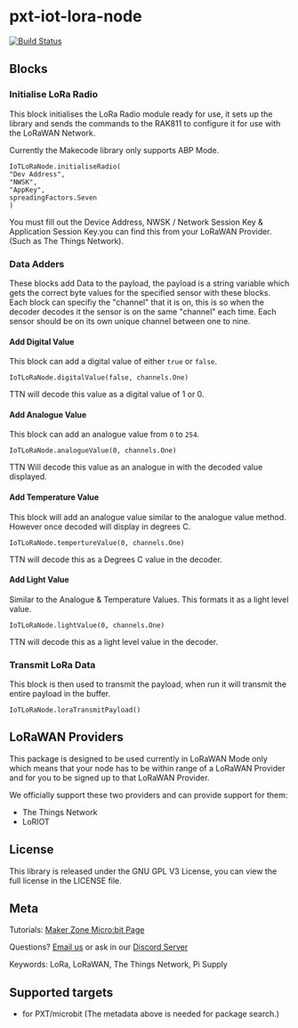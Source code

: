 # pxt-iot-lora-node

[![Build Status](https://travis-ci.org/PiSupply/pxt-iot-lora-node.svg?branch=master)](https://travis-ci.org/PiSupply/pxt-iot-lora-node)

## Blocks

### Initialise LoRa Radio
This block initialises the LoRa Radio module ready for use, it sets up the library and sends the commands to the RAK811 to configure it for use with the LoRaWAN Network.

Currently the Makecode library only supports ABP Mode.

```sig
IoTLoRaNode.initialiseRadio(
"Dev Address",
"NWSK",
"AppKey",
spreadingFactors.Seven
)
```
You must fill out the Device Address, NWSK / Network Session Key & Application Session Key.you can find this from your LoRaWAN Provider. (Such as The Things Network).

### Data Adders
These blocks add Data to the payload, the payload is a string variable which gets the correct byte values for the specified sensor with these blocks.
Each block can specifiy the "channel" that it is on, this is so when the decoder decodes it the sensor is on the same "channel" each time.
Each sensor should be on its own unique channel between one to nine.
#### Add Digital Value
This block can add a digital value of either ```true``` or ```false```.

```sig
IoTLoRaNode.digitalValue(false, channels.One)
```
TTN will decode this value as a digital value of 1 or 0.

#### Add Analogue Value
This block can add an analogue value from `0` to `254`.

```sig
IoTLoRaNode.analogueValue(0, channels.One)
```
TTN Will decode this value as an analogue in with the decoded value displayed.

#### Add Temperature Value
This block will add an analogue value similar to the analogue value method. However once decoded will display in degrees C.

```sig
IoTLoRaNode.tempertureValue(0, channels.One)
```
TTN will decode this as a Degrees C value in the decoder.

#### Add Light Value
Similar to the Analogue & Temperature Values. This formats it as a light level value.
```sig
IoTLoRaNode.lightValue(0, channels.One)
```
TTN will decode this as a light level value in the decoder.

### Transmit LoRa Data
This block is then used to transmit the payload, when run it will transmit the entire payload in the buffer.

```sig
IoTLoRaNode.loraTransmitPayload()
```

## LoRaWAN Providers

This package is designed to be used currently in LoRaWAN Mode only which means that your node has to be within range of a LoRaWAN Provider and for you to be signed up to that LoRaWAN Provider.

We officially support these two providers and can provide support for them:
- The Things Network
- LoRIOT

## License
This library is released under the GNU GPL V3 License, you can view the full license in the LICENSE file.

## Meta

Tutorials: [Maker Zone Micro:bit Page](http://learn.pi-supply.com/make)

Questions? [Email us](mailto:sales@pi-supply.com) or ask in our [Discord Server](https://pisupp.ly/chat)

Keywords: LoRa, LoRaWAN, The Things Network, Pi Supply

## Supported targets

* for PXT/microbit
(The metadata above is needed for package search.)
